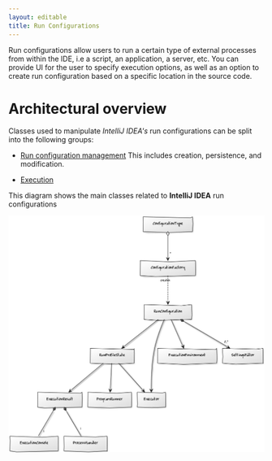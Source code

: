 ```yaml
---
layout: editable
title: Run Configurations
---
```



Run configurations allow users to run a certain type of external processes from within the IDE, i.e a script, an application, a server, etc.
You can provide UI for the user to specify execution options, as well as an option to create run configuration based on a specific location in the source code.


# Architectural overview

Classes used to manipulate *IntelliJ IDEA's* run configurations can be split into the following groups:

*  [Run configuration management](run_configuration_management.html)
   This includes creation, persistence, and modification.

*  [Execution](run_configuration_execution.html)

This diagram shows the main classes related to **IntelliJ IDEA** run configurations

![Architecture](img/run_configurations/classes.png)

